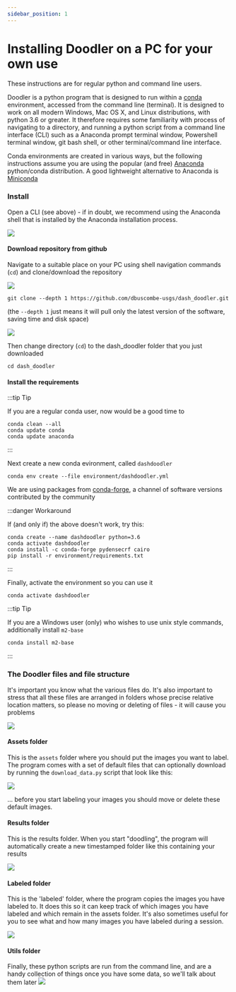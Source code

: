 ```yaml
---
sidebar_position: 1
---
```


# Installing Doodler on a PC for your own use

These instructions are for regular python and command line users.

Doodler is a python program that is designed to run within a [conda](https://docs.conda.io/en/latest/) environment, accessed from the command line (terminal). It is designed to work on all modern Windows, Mac OS X, and Linux distributions, with python 3.6 or greater. It therefore requires some familiarity with process of navigating to a directory, and running a python script from a command line interface (CLI) such as a Anaconda prompt terminal window, Powershell terminal window, git bash shell, or other terminal/command line interface.

Conda environments are created in various ways, but the following instructions assume you are using the popular (and free) [Anaconda](https://www.anaconda.com/products/individual) python/conda distribution. A good lightweight alternative to Anaconda is [Miniconda](https://docs.conda.io/projects/conda/en/latest/user-guide/install/download.html#anaconda-or-miniconda)

### Install
Open a CLI (see above) - if in doubt, we recommend using the Anaconda shell that is installed by the Anaconda installation process.

![](/img/install/install1.PNG)

#### Download repository from github
Navigate to a suitable place on your PC using shell navigation commands (`cd`) and clone/download the repository

![](/img/install/install2.PNG)


```shell
git clone --depth 1 https://github.com/dbuscombe-usgs/dash_doodler.git
```

(the `--depth 1` just means it will pull only the latest version of the software, saving time and disk space)

![](/img/install/install3.PNG)

Then change directory (`cd`) to the dash_doodler folder that you just downloaded

```shell
cd dash_doodler
```

#### Install the requirements

:::tip Tip

If you are a regular conda user, now would be a good time to

```shell
conda clean --all
conda update conda
conda update anaconda
```
:::

Next create a new conda evironment, called `dashdoodler`

```shell
conda env create --file environment/dashdoodler.yml
```

We are using packages from [conda-forge](https://anaconda.org/conda-forge/conda), a channel of software versions contributed by the community

:::danger Workaround

If (and only if) the above doesn't work, try this:

```shell
conda create --name dashdoodler python=3.6
conda activate dashdoodler
conda install -c conda-forge pydensecrf cairo
pip install -r environment/requirements.txt
```
:::

Finally, activate the environment so you can use it

```shell
conda activate dashdoodler
```

:::tip Tip

If you are a Windows user (only) who wishes to use unix style commands, additionally install `m2-base`

```shell
conda install m2-base
```
:::

### The Doodler files and file structure

It's important you know what the various files do. It's also important to stress that all these files are arranged in folders whose precise relative location matters, so please no moving or deleting of files - it will cause you problems

![](/img/install/install4.PNG)

#### Assets folder
This is the `assets` folder where you should put the images you want to label. The program comes with a set of default files that can optionally download by running the `download_data.py` script that look like this:

![](/img/install/install5.PNG)

... before you start labeling your images you should move or delete these default images.

#### Results folder
This is the results folder. When you start "doodling", the program will automatically create a new timestamped folder like this containing your results

![](/img/install/install6.PNG)

#### Labeled folder
This is the 'labeled' folder, where the program copies the images you have labeled to. It does this so it can keep track of which images you have labeled and which remain in the assets folder. It's also sometimes useful for you to see what and how many images you have labeled during a session.

![](/img/install/install9.PNG)


#### Utils folder
Finally, these python scripts are run from the command line, and are a handy collection of things once you have some data, so we'll talk about them later
![](/img/install/install8.PNG)




<!-- A video is available that covers the installation process:

INSERT VIDEO HERE -->

<!--
## Using Doodler



### Run the program
Run the app.

```shell
python doodler.py
``` -->


<!-- # Create a Page

Add **Markdown or React** files to `src/pages` to create a **standalone page**:

- `src/pages/index.js` -> `localhost:3000/`
- `src/pages/foo.md` -> `localhost:3000/foo`
- `src/pages/foo/bar.js` -> `localhost:3000/foo/bar`

## Create your first React Page

Create a file at `src/pages/my-react-page.js`:

```jsx title="src/pages/my-react-page.js"
import React from 'react';
import Layout from '@theme/Layout';

export default function MyReactPage() {
  return (
    <Layout>
      <h1>My React page</h1>
      <p>This is a React page</p>
    </Layout>
  );
}
```

A new page is now available at `http://localhost:3000/my-react-page`.

## Create your first Markdown Page

Create a file at `src/pages/my-markdown-page.md`:

```mdx title="src/pages/my-markdown-page.md"
# My Markdown page

This is a Markdown page
```

A new page is now available at `http://localhost:3000/my-markdown-page`. -->
